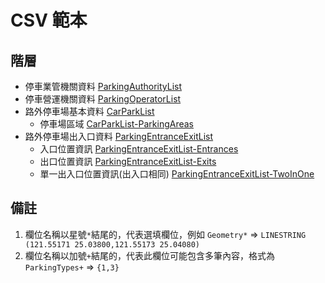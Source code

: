 <!-- markdownlint-disable MD003 MD032 MD038 -->
# CSV 範本

## 階層

- 停車業管機關資料 [ParkingAuthorityList](ParkingAuthorityList.csv)
- 停車營運機關資料 [ParkingOperatorList](ParkingOperatorList.csv)
- 路外停車場基本資料 [CarParkList](CarParkList.csv)
    - 停車場區域 [CarParkList-ParkingAreas](CarParkList-ParkingAreas.csv)
- 路外停車場出入口資料 [ParkingEntranceExitList](ParkingEntranceExitList.csv)
    - 入口位置資訊 [ParkingEntranceExitList-Entrances](ParkingEntranceExitList-Entrances.csv)
    - 出口位置資訊 [ParkingEntranceExitList-Exits](ParkingEntranceExitList-Exits.csv)
    - 單一出入口位置資訊(出入口相同) [ParkingEntranceExitList-TwoInOne](ParkingEntranceExitList-TwoInOne.csv)

## 備註

1. 欄位名稱以星號`*`結尾的，代表選填欄位，例如 ``Geometry*`` => ``LINESTRING (121.55171 25.03800,121.55173 25.04080)``
2. 欄位名稱以加號`+`結尾的，代表此欄位可能包含多筆內容，格式為 ``ParkingTypes+`` => `` {1,3} ``

